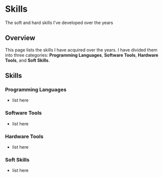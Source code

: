 # Skills

The soft and hard skills I've developed over the years

## Overview

This page lists the skills I have acquired over the years. I have divided them into three categories: **Programming Languages**, **Software Tools**, **Hardware Tools**, and **Soft Skills**.

## Skills
### Programming Languages
- list here
### Software Tools
- list here
### Hardware Tools
- list here
### Soft Skills
- list here

